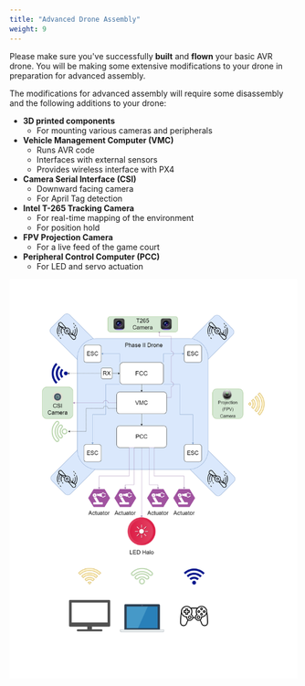 ```yaml
---
title: "Advanced Drone Assembly"
weight: 9
---
```


Please make sure you've successfully **built** and **flown** your basic AVR drone.
You will be making some extensive modifications to your drone in
preparation for advanced assembly.

The modifications for advanced assembly will require some disassembly and the following
additions to your drone:

- **3D printed components**
  - For mounting various cameras and peripherals
- **Vehicle Management Computer (VMC)**
  - Runs AVR code
  - Interfaces with external sensors
  - Provides wireless interface with PX4
- **Camera Serial Interface (CSI)**
  - Downward facing camera
  - For April Tag detection
- **Intel T-265 Tracking Camera**
  - For real-time mapping of the environment
  - For position hold
- **FPV Projection Camera**
  - For a live feed of the game court
- **Peripheral Control Computer (PCC)**
  - For LED and servo actuation

![Block Diagram for the Advanced Drone](phaseI-II.drawio.png)
